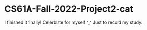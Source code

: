 # CS61A-Fall-2022-Project2-cat
I finished it finally! Celerblate for myself ^_^
Just to record my study.
